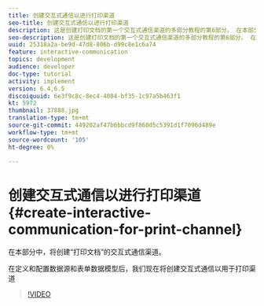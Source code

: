 ```yaml
---
title: 创建交互式通信以进行打印渠道
seo-title: 创建交互式通信以进行打印渠道
description: 这是创建打印文档的第一个交互式通信渠道的多部分教程的第6部分。 在本部分中，将创建“打印文档”的交互式通信渠道。
seo-description: 这是创建打印文档的第一个交互式通信渠道的多部分教程的第6部分。 在本部分中，将创建“打印文档”的交互式通信渠道。
uuid: 25318a2a-be9d-47d8-806b-d99c8e1c6a74
feature: interactive-communication
topics: development
audience: developer
doc-type: tutorial
activity: implement
version: 6.4,6.5
discoiquuid: 6e3f9c8c-8ec4-4084-bf35-1c97a5b463f1
kt: 5972
thumbnail: 37888.jpg
translation-type: tm+mt
source-git-commit: 449202af47b6bbcd9f860d5c5391d1f7096d489e
workflow-type: tm+mt
source-wordcount: '105'
ht-degree: 0%

---
```



# 创建交互式通信以进行打印渠道 {#create-interactive-communication-for-print-channel}

在本部分中，将创建“打印文档”的交互式通信渠道。

在定义和配置数据源和表单数据模型后，我们现在将创建交互式通信以用于打印渠道

>[!VIDEO](https://video.tv.adobe.com/v/37888/?quality=9)
